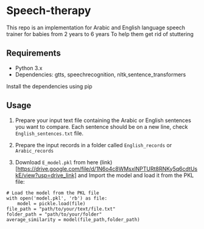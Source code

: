 # Speech-therapy
This repo is an implementation for Arabic and English language speech trainer for babies from 2 years to 6 years To help them get rid of stuttering

## Requirements

- Python 3.x
- Dependencies: gtts, speechrecognition, nltk,sentence_transformers

Install the dependencies using pip

## Usage

1. Prepare your input text file containing the Arabic or English sentences you want to compare. Each sentence should be on a new line, check `English_sentences.txt` file. 
2. Prepare the input records in a folder called `English_records` or `Arabic_records`

3. Download `E_model.pkl` from here (link)[https://drive.google.com/file/d/1N6o4c8WMsxlNPTURt8RNKy5q6cdtUskE/view?usp=drive_link] and Import the model and load it from the PKL file:

```import pickle
# Load the model from the PKL file
with open('model.pkl', 'rb') as file:
    model = pickle.load(file)
file_path = "path/to/your/text/file.txt"
folder_path = "path/to/your/folder"
average_similarity = model(file_path,folder_path)
